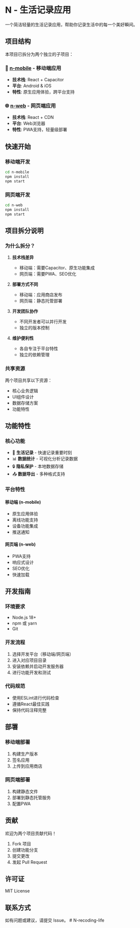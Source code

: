 # N - 生活记录应用

一个简洁轻量的生活记录应用，帮助你记录生活中的每一个美好瞬间。

## 项目结构

本项目已拆分为两个独立的子项目：

### 📱 [n-mobile](./n-mobile/) - 移动端应用
- **技术栈**: React + Capacitor
- **平台**: Android & iOS
- **特性**: 原生应用体验，跨平台支持

### 🌐 [n-web](./n-web/) - 网页端应用  
- **技术栈**: React + CDN
- **平台**: Web浏览器
- **特性**: PWA支持，轻量级部署

## 快速开始

### 移动端开发
```bash
cd n-mobile
npm install
npm start
```

### 网页端开发
```bash
cd n-web
npm install
npm start
```

## 项目拆分说明

### 为什么拆分？

1. **技术栈差异**
   - 移动端：需要Capacitor、原生功能集成
   - 网页端：需要PWA、SEO优化

2. **部署方式不同**
   - 移动端：应用商店发布
   - 网页端：静态托管部署

3. **开发团队协作**
   - 不同开发者可以并行开发
   - 独立的版本控制

4. **维护便利性**
   - 各自专注于平台特性
   - 独立的依赖管理

### 共享资源

两个项目共享以下资源：
- 核心业务逻辑
- UI组件设计
- 数据存储方案
- 功能特性

## 功能特性

### 核心功能
- 📝 **生活记录** - 快速记录重要时刻
- 📊 **数据统计** - 可视化分析记录数据
- 🔒 **隐私保护** - 本地数据存储
- 📤 **数据导出** - 多种格式支持

### 平台特性

#### 移动端 (n-mobile)
- 原生应用体验
- 离线功能支持
- 设备功能集成
- 推送通知

#### 网页端 (n-web)
- PWA支持
- 响应式设计
- SEO优化
- 快速加载

## 开发指南

### 环境要求
- Node.js 18+
- npm 或 yarn
- Git

### 开发流程
1. 选择开发平台（移动端/网页端）
2. 进入对应项目目录
3. 安装依赖并启动开发服务器
4. 进行功能开发和测试

### 代码规范
- 使用ESLint进行代码检查
- 遵循React最佳实践
- 保持代码注释完整

## 部署

### 移动端部署
1. 构建生产版本
2. 签名应用
3. 上传到应用商店

### 网页端部署
1. 构建静态文件
2. 部署到静态托管服务
3. 配置PWA

## 贡献

欢迎为两个项目贡献代码！

1. Fork 项目
2. 创建功能分支
3. 提交更改
4. 发起 Pull Request

## 许可证

MIT License

## 联系方式

如有问题或建议，请提交 Issue。 #   N - r e c o d i n g - l i f e  
 